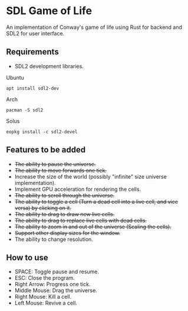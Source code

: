 # SDL Game of Life

An implementation of Conway's game of life using Rust for backend and SDL2 for user interface.

## Requirements

- SDL2 development libraries.

Ubuntu

```shell
apt install sdl2-dev
```

Arch

```shell
pacman -S sdl2
```

Solus

```shell
eopkg install -c sdl2-devel
```

## Features to be added

- ~~The ability to pause the universe.~~
- ~~The ability to move forwards one tick.~~
- Increase the size of the world (possibly "infinite" size universe implementation).
- Implement GPU acceleration for rendering the cells.
- ~~The ability to scroll through the universe.~~
- ~~The ability to toggle a cell (Turn a dead cell into a live cell, and vice versa) by clicking on it.~~
- ~~The ability to drag to draw new live cells.~~
- ~~The ability to drag to replace live cells with dead cells.~~
- ~~The ability to zoom in and out of the universe (Scaling the cells).~~
- ~~Support other display sizes for the window.~~
- The ability to change resolution.

## How to use

- SPACE: Toggle pause and resume.
- ESC: Close the program.
- Right Arrow: Progress one tick.
- Middle Mouse: Drag the universe.
- Right Mouse: Kill a cell.
- Left Mouse: Revive a cell.